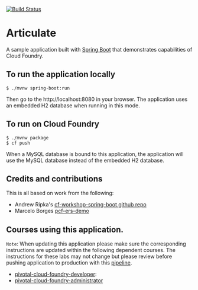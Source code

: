 
[![Build Status](https://travis-ci.org/eitansuez/articulate.svg?branch=master)](https://travis-ci.org/eitansuez/articulate)

# Articulate

A sample application built with [Spring Boot](http://projects.spring.io/spring-boot/) that demonstrates capabilities of Cloud Foundry.


## To run the application locally

```
$ ./mvnw spring-boot:run
```

Then go to the http://localhost:8080 in your browser.  The application uses an embedded H2 database when running in this mode.

## To run on Cloud Foundry

```
$ ./mvnw package
$ cf push
```

When a MySQL database is bound to this application, the application will use the MySQL database instead of the embedded H2 database.

## Credits and contributions

This is all based on work from the following:
* Andrew Ripka's [cf-workshop-spring-boot github repo](https://github.com/pivotal-cf-workshop/cf-workshop-spring-boot)
* Marcelo Borges [pcf-ers-demo](https://github.com/Pivotal-Field-Engineering/pcf-ers-demo)

## Courses using this application.

`Note`: When updating this application please make sure the corresponding instructions are updated within the following dependent courses. The instructions for these labs may not change but please review before pushing application to production with this [pipeline](http://concourse.enablement.pivotal.io/pipelines/articulate-jar).

- [pivotal-cloud-foundry-developer](https://github.com/pivotal-education/pivotal-cloud-foundry-developer):
- [pivotal-cloud-foundry-administrator](https://github.com/pivotal-education/pivotal-cloud-foundry-administrator)
